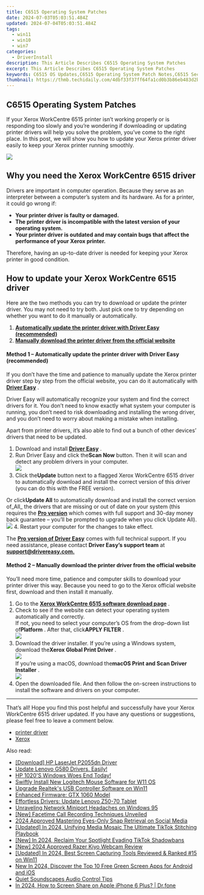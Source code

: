 ```yaml
---
title: C6515 Operating System Patches
date: 2024-07-03T05:03:51.484Z
updated: 2024-07-04T05:03:51.484Z
tags:
  - win11
  - win10
  - win7
categories:
  - DriverInstall
description: This Article Describes C6515 Operating System Patches
excerpt: This Article Describes C6515 Operating System Patches
keywords: C6515 OS Updates,C6515 Operating System Patch Notes,C6515 Security Fixes,C6515 Software Improvements,Latest C6515 OS Patches,C6515 OS Stability Enhancements,New Features in C6515 Operating System Patches
thumbnail: https://thmb.techidaily.com/4dbf33f37ff64fa1cd0b3b86eb483d2b61e4dcfaa2f3492f28ea818842097e14.jpg
---
```


## C6515 Operating System Patches

 If your Xerox WorkCentre 6515 printer isn’t working properly or is responding too slowly and you’re wondering if downloading or updating printer drivers will help you solve the problem, you’ve come to the right place. In this post, we will show you how to update your Xerox printer driver easily to keep your Xerox printer running smoothly.

![](https://images.drivereasy.com/wp-content/uploads/2022/07/截屏2022-07-28-下午10.36.04.png)

## Why you need the Xerox WorkCentre 6515 driver

 Drivers are important in computer operation. Because they serve as an interpreter between a computer’s system and its hardware. As for a printer, it could go wrong if:

* **Your printer driver is faulty or damaged.**
* **The printer driver is incompatible with the latest version of your operating system.**
* **Your printer driver is outdated and may contain bugs that affect the performance of your Xerox printer.**

 Therefore, having an up-to-date driver is needed for keeping your Xerox printer in good condition.

## How to update your Xerox WorkCentre 6515 driver

 Here are the two methods you can try to download or update the printer driver. You may not need to try both. Just pick one to try depending on whether you want to do it manually or automatically.

1. **[Automatically update the printer driver with Driver Easy (recommended)](#method-1)**
2. **[Manually download the printer driver from the official website](#method-2)**

#### Method 1 – Automatically update the printer driver with Driver Easy (recommended)

 If you don’t have the time and patience to manually update the Xerox printer driver step by step from the official website, you can do it automatically with [**Driver Easy**](https://tools.techidaily.com/drivereasy/download/) .

 Driver Easy will automatically recognize your system and find the correct drivers for it. You don’t need to know exactly what system your computer is running, you don’t need to risk downloading and installing the wrong driver, and you don’t need to worry about making a mistake when installing.

 Apart from printer drivers, it’s also able to find out a bunch of other devices’ drivers that need to be updated.

1. Download and install **[Driver Easy](https://tools.techidaily.com/drivereasy/download/)**  .
2. Run Driver Easy and click the**Scan Now** button. Then it will scan and detect any problem drivers in your computer.  
![](https://images.drivereasy.com/wp-content/uploads/2022/06/Driver-Easy-5.7.2.jpg)
3. Click the**Update** button next to a flagged Xerox WorkCentre 6515 driver to automatically download and install the correct version of this driver (you can do this with the FREE version).  

 Or click**Update All** to automatically download and install the correct version of_All_ the drivers that are missing or out of date on your system (this requires the **[Pro version](https://tools.techidaily.com/drivereasy/download/)**  which comes with full support and 30-day money back guarantee – you’ll be prompted to upgrade when you click Update All).  
![](https://images.drivereasy.com/wp-content/uploads/2022/07/Xerox-DE.jpg)
4. Restart your computer for the changes to take effect.

 The [**Pro version of Driver Easy**](https://tools.techidaily.com/drivereasy/download/) comes with full technical support. If you need assistance, please contact **Driver Easy’s support team** at [**support@drivereasy.com.**](mailto:support@drivereasy.com)

#### Method 2 – Manually download the printer driver from the official website

 You’ll need more time, patience and computer skills to download your printer driver this way. Because you need to go to the Xerox official website first, download and then install it manually.

1. Go to the **[Xerox WorkCentre 6515 software download page](https://www.support.xerox.com/en-us/product/workcentre-6515/downloads)**  .
2. Check to see if the website can detect your operating system automatically and correctly.  
 If not, you need to select your computer’s OS from the drop-down list of**Platform** . After that, click**APPLY FILTER** .  
![](https://images.drivereasy.com/wp-content/uploads/2022/07/Xerox-download-website.jpg)
3. Download the driver installer. If you’re using a Windows system, download the**Xerox Global Print Driver** .  
![](https://images.drivereasy.com/wp-content/uploads/2022/07/Xerox-Windows-OS.jpg)  
 If you’re using a macOS, download the**macOS Print and Scan Driver Installer** .  
![](https://images.drivereasy.com/wp-content/uploads/2022/07/Xerox-macOS.jpg)
4. Open the downloaded file. And then follow the on-screen instructions to install the software and drivers on your computer.

---

 That’s all! Hope you find this post helpful and successfully have your Xerox WorkCentre 6515 driver updated. If you have any questions or suggestions, please feel free to leave a comment below.

* [printer driver](https://tools.techidaily.com/drivereasy/download/)
* [Xerox](https://store.drivereasy.com/order/cart.php?PRODS=4731822&QTY=1&AFFILIATE=108875)

<ins class="adsbygoogle"
     style="display:block"
     data-ad-format="autorelaxed"
     data-ad-client="ca-pub-7571918770474297"
     data-ad-slot="1223367746"></ins>



<ins class="adsbygoogle"
     style="display:block"
     data-ad-client="ca-pub-7571918770474297"
     data-ad-slot="8358498916"
     data-ad-format="auto"
     data-full-width-responsive="true"></ins>

<span class="atpl-alsoreadstyle">Also read:</span>
<div><ul>
<li><a href="https://driver-install.techidaily.com/download-hp-laserjet-p2055dn-driver/"><u>[Download] HP LaserJet P2055dn Driver</u></a></li>
<li><a href="https://driver-install.techidaily.com/1720063378462-update-lenovo-g580-drivers-easily/"><u>Update Lenovo G580 Drivers. Easily!</u></a></li>
<li><a href="https://driver-install.techidaily.com/1720063184198-hp-1020s-windows-woes-end-today/"><u>HP 1020'S Windows Woes End Today!</u></a></li>
<li><a href="https://driver-install.techidaily.com/swiftly-install-new-logitech-mouse-software-for-w11-os/"><u>Swiftly Install New Logitech Mouse Software for W11 OS</u></a></li>
<li><a href="https://driver-install.techidaily.com/upgrade-realteks-usb-controller-software-on-win11/"><u>Upgrade Realtek's USB Controller Software on Win11</u></a></li>
<li><a href="https://driver-install.techidaily.com/enhanced-firmware-gtx-1060-model/"><u>Enhanced Firmware: GTX 1060 Model</u></a></li>
<li><a href="https://driver-install.techidaily.com/effortless-drivers-update-lenovo-z50-70-tablet/"><u>Effortless Drivers: Update Lenovo Z50-70 Tablet</u></a></li>
<li><a href="https://driver-install.techidaily.com/unraveling-network-miniport-headaches-on-windows-95/"><u>Unraveling Network Miniport Headaches on Windows 95</u></a></li>
<li><a href="https://on-screen-recording.techidaily.com/new-facetime-call-recording-techniques-unveiled/"><u>[New] Facetime Call Recording Techniques Unveiled</u></a></li>
<li><a href="https://snapchat-videos.techidaily.com/2024-approved-mastering-eyes-only-snap-retrieval-on-social-media/"><u>2024 Approved  Mastering Eyes-Only Snap Retrieval on Social Media</u></a></li>
<li><a href="https://tiktok-videos.techidaily.com/updated-in-2024-unifying-media-mosaic-the-ultimate-tiktok-stitching-playbook/"><u>[Updated] In 2024, Unifying Media Mosaic  The Ultimate TikTok Stitching Playbook</u></a></li>
<li><a href="https://tiktok-clips.techidaily.com/new-in-2024-reclaim-your-spotlight-evading-tiktok-shadowbans/"><u>[New] In 2024, Reclaim Your Spotlight  Evading TikTok Shadowbans</u></a></li>
<li><a href="https://visual-screen-recording.techidaily.com/new-2024-approved-razer-kiyo-webcam-review/"><u>[New] 2024 Approved  Razer Kiyo Webcam Review</u></a></li>
<li><a href="https://visual-screen-recording.techidaily.com/updated-in-2024-best-screen-capturing-tools-reviewed-and-ranked-15-on-win11/"><u>[Updated] In 2024, Best Screen Capturing Tools Reviewed & Ranked  #15 on Win11</u></a></li>
<li><a href="https://ai-video-apps.techidaily.com/new-in-2024-discover-the-top-10-free-green-screen-apps-for-android-and-ios/"><u>New In 2024, Discover the Top 10 Free Green Screen Apps for Android and iOS</u></a></li>
<li><a href="https://extra-hints.techidaily.com/quiet-soundscapes-audio-control-tips/"><u>Quiet Soundscapes  Audio Control Tips</u></a></li>
<li><a href="https://screen-mirror.techidaily.com/in-2024-how-to-screen-share-on-apple-iphone-6-plus-drfone-by-drfone-ios/"><u>In 2024, How to Screen Share on Apple iPhone 6 Plus? | Dr.fone</u></a></li>
</ul></div>
